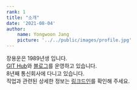 ```yaml
---
rank: 1
title: "소개" 
date: '2021-08-04'
author:
    name: Yongwoon Jang
    picture: '../../public/images/profile.jpg'
---
```


장용운은 1989년생 입니다. <br />
<a href="https://github.com/YongwoonJang">GIT Hub</a>와 <a href="https://blog.naver.com/jyy3k">블로그</a>를 운영하고 있습니다. <br/> 
8년째 통신회사에 다니고 있습니다. <br />
직업과 관련된 상세한 정보는 <a href="https://www.linkedin.com/in/용운-장-b551b892/">링크드인</a>를 확인해 주세요.

